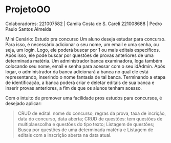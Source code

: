 # ProjetoOO

Colaboradores:
221007582 | Camila Costa de S. Careli
221008688 | Pedro Paulo Santos Almeida

Mini Cenário: Estudo pra concurso
     Um aluno deseja estudar para concurso. Para isso, é necessário adicionar o seu nome, um email e uma senha, ou seja, um login. Logo, ele poderá buscar por 1 ou mais editais específicos. Após isso, ele pode buscar por questões de provas anteriores de uma determinada matéria.
     Um administrador banca examinadora, loga também colocando seu nome, email e senha para acessar com o seu idAdmin. Após logar, o administrador da banca adicionará a banca no qual ele está representando, inserindo o nome fantasia de tal banca. Terminando a etapa de identificação, a banca poderá criar e deletar editais de sua banca e inserir provas anteriores, a fim de que os alunos tenham acesso.

Com o intuito de promover uma facilidade pros estudos para concursos, é desejado aplicar:
> CRUD de edital: nome do concurso, regras da prova, taxa de incrição, data do concurso, data aberta;
> CRUD de questões: tem questões de multiplaescolha e questões do tipo texto;
> Listagem de questões;
> Busca por questões de uma determinada matéria e
> Listagem de editais com a inscrição aberta na data atual.
